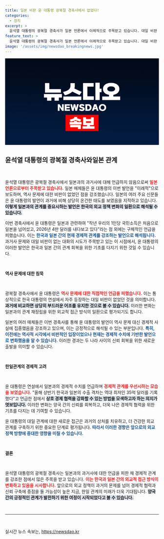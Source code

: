 ```yaml
---
title: 일본 비판 윤 대통령 광복절 경축사에서 없었다!
categories:
  - 정치
excerpt: >
  윤석열 대통령의 광복절 경축사가 일본 언론에서 이례적으로 주목받고 있습니다. 대일 비판 없이 통일 문제에 집중한 그의 발언, 과거사를 넘는 새로운 외교 전략에 대해 알아보세요!
feature_text: >
  윤석열 대통령의 광복절 경축사가 일본 언론에서 이례적으로 주목받고 있습니다. 대일 비판 없이 통일 문제에 집중한 그의 발언, 과거사를 넘는 새로운 외교 전략에 대해 알아보세요!
image: '/assets/img/newsdao_breakingnews.jpg'
---
```


<p><img src="/assets/img/newsdao_breakingnews.jpg" alt="koreaapp 속보" /></p>

<h2 data-ke-size="size26">윤석열 대통령의 광복절 경축사와일본 관계</h2>

<p data-ke-size="size16">&nbsp;</p>

<p>윤석열 대통령은 광복절 경축사에서 일본과의 과거사에 대해 언급하지 않음으로써 <b><span style="color: #ee2323;">일본 언론으로부터 주목받고 있습니다.</span></b> 일본 매체들은 윤 대통령의 이번 발언을 "이례적"으로 보도하며, 역사 문제에 대한 비판이 없었던 점을 강조했습니다. 일본의 여러 주요 신문들은 윤 대통령의 발언이 과거에 비해 상당히 온건한 태도를 보였음을 지적하고 있습니다. <b><span style="background-color: #21538527;">이렇게 일본과의 관계를 중요시하는 발언은 한국의 외교 정책 변화의 일환으로 해석될 수 있습니다.</span></b> </p>

<p>이번 경축사에서 윤 대통령은 일본과 관련하여 "작년 우리의 1인당 국민소득은 처음으로 일본을 넘어섰고, 2026년 4만 달러를 내다보고 있다"라는 점 외에는 구체적인 언급을 피했습니다. 이는 <b><span style="color: #1a5490;">한국과 일본 간의 현재 경제적 관계를 강조하는 발언으로 해석됩니다.</span></b> 과거사 문제와 대일 비판이 없는 대화의 시도가 주목받고 있는 이 시점에서, 윤 대통령의 이러한 발언은 한국과 일본 간의 관계 회복을 위한 기초를 다지기 위한 것일 수 있습니다.</p>

<p data-ke-size="size16">&nbsp;</p>

<p><b>역사 문제에 대한 침묵</b> </p>

<p data-ke-size="size16">&nbsp;</p>

<p>광복절 경축사에서 윤 대통령은 <b><span style="color: #ee2323;">역사 문제에 대한 직접적인 언급을 피했습니다.</span></b> 이는 통상적으로 한국 대통령의 연설에서 자주 등장하는 대일 비판이 없었던 것을 의미합니다. <b><span style="background-color: #21538527;">과거에 비교하면 상당히 부드러운 어조를 유지한 것으로 볼 수 있습니다.</span></b> 이러한 변화는 일본과의 관계 재정립을 위한 외교적 접근 방식의 일환으로 평가되기도 합니다.</p>

<p>일본의 여러 매체들은 이번 경축사를 통해 윤 대통령의 발언이 역사 문제 대신 경제적 사실에 집중했음을 강조하고 있으며, 이는 긍정적으로 해석될 수 있는 부분입니다. <b><span style="color: #1a5490;">특히, 이전에는 역사적 시각에서 비판적인 입장이었으나 현재는 경제적 수치에 기반한 발언으로 변화했음을 알 수 있습니다.</span></b> 이러한 경과는 두 나라 사이의 신뢰 회복을 위한 새로운 출발을 의미할 수 있습니다.</p>

<p data-ke-size="size16">&nbsp;</p>

<p><b>한일관계의 경제적 고려</b> </p>

<p data-ke-size="size16">&nbsp;</p>

<p>윤 대통령은 연설에서 일본과의 경제적 수치를 언급하며 <b><span style="color: #ee2323;">경제적 관계를 우선시하는 모습을 보였습니다.</span></b> "올해 상반기 한국과 일본의 수출 격차는 역대 최저인 35억 달러를 기록했다"고 언급한 점에서 <b><span style="background-color: #21538527;">상호 경제 협력을 강화할 수 있는 방법을 모색하고자 하는 의지가 엿보입니다.</span></b> 이러한 변화는 양국 간의 신뢰를 회복하고, 더욱 나은 경제적 협력을 위한 기초를 다지는 데 기여할 수 있습니다.</p>

<p>윤 대통령의 대일 관계에 대한 새로운 접근은 과거의 상처를 치유하고, 더 건강한 외교 관계를 구축하기 위한 중요한 단계로 평가됩니다. <b><span style="color: #1a5490;">따라서 이러한 경향은 앞으로의 외교 정책 방향에 중대한 영향을 미칠 수 있습니다.</span></b> </p>

<p data-ke-size="size16">&nbsp;</p>

<p><b>결론</b> </p>

<p data-ke-size="size16">&nbsp;</p>

<p>윤석열 대통령의 광복절 경축사는 일본과의 과거사에 대한 언급을 피한 채 경제적 관계를 강조한 점에서 많은 주목을 받고 있습니다. <b><span style="color: #ee2323;">이는 한국과 일본 간의 외교적 접근 방식이 변화하고 있음을 시사합니다.</span></b> 앞으로의 외교 정책이 과거의 문제를 넘어 경제적 협력과 신뢰 구축에 중점을 둘 가능성이 높은 지금, 한일 관계의 미래가 더욱 기대됩니다. <b><span style="background-color: #21538527;">양국 간의 긍정적인 관계가 발전하기 위한 여정이 시작되었다고 볼 수 있습니다.</span></b> </p>

<p data-ke-size="size16">&nbsp;</p>

<hr />

<p data-ke-size="size16">&nbsp;</p>
실시간 뉴스 속보는, <a href="https://newsdao.kr" rel="dofollow">https://newsdao.kr</a>


